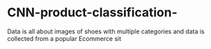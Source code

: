 # CNN-product-classification-
 Data is all about images of shoes with multiple categories and data is collected from a popular Ecommerce sit
